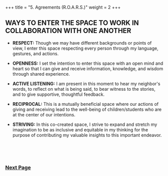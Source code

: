 +++
title = "5. Agreements (R.O.A.R.S.)"
weight = 2
+++

## WAYS TO ENTER THE SPACE TO WORK IN COLLABORATION WITH ONE ANOTHER

- **RESPECT:** Though we may have different backgrounds or points of view, I enter this space respecting every person through my language, gestures, and actions.

- **OPENNESS:** I set the intention to enter this space with an open mind and heart so that I can give and receive information, knowledge, and wisdom through shared experience.

- **ACTIVE LISTENING:** I am present in this moment to hear my neighbor's words, to reflect on what is being said, to bear witness to the stories, and to give supportive, thoughtful feedback.

- **RECIPROCAL:** This is a mutually beneficial space where our actions of giving and receiving lead to the well-being of children/students who are at the center of our intentions.

- **STRIVING:** In this co-created space, I strive to expand and stretch my imagination to be as inclusive and equitable in my thinking for the purpose of contributing my valuable insights to this important endeavor.
 
&nbsp;
 
&nbsp;
 
### [Next Page](https://dehsi2022.netlify.app/background/schedule/)